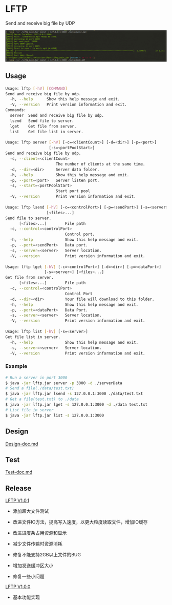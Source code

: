 # LFTP

Send and receive big file by UDP

![lftp](./docs/Test-doc/large.gif)



## Usage

```bash
Usage: lftp [-hV] [COMMAND]
Send and receive big file by udp.
  -h, --help      Show this help message and exit.
  -V, --version   Print version information and exit.
Commands:
  server  Send and receive big file by udp.
  lsend   Send file to server.
  lget    Get file from server.
  list    Get file list in server.

Usage: lftp server [-hV] [-c=<clientCount>] [-d=<dir>] [-p=<port>]
                   [-s=<portPoolStart>]
Send and receive big file by udp.
  -c, --client=<clientCount>
                      The number of clients at the same time.
  -d, --dir=<dir>     Server data folder.
  -h, --help          Show this help message and exit.
  -p, --port=<port>   Server listen port.
  -s, --start=<portPoolStart>
                      Start port pool
  -V, --version       Print version information and exit.

Usage: lftp lsend [-hV] [-c=<controlPort>] [-p=<sendPort>] [-s=<server>]
                  [<files>...]
Send file to server.
      [<files>...]        File path
  -c, --control=<controlPort>
                          Control port.
  -h, --help              Show this help message and exit.
  -p, --port=<sendPort>   Data port.
  -s, --server=<server>   Server location.
  -V, --version           Print version information and exit.

Usage: lftp lget [-hV] [-c=<controlPort>] [-d=<dir>] [-p=<dataPort>]
                 [-s=<server>] [<files>...]
Get file from server.
      [<files>...]        File path
  -c, --control=<controlPort>
                          Control Port
  -d, --dir=<dir>         Your file will download to this folder.
  -h, --help              Show this help message and exit.
  -p, --port=<dataPort>   Data Port.
  -s, --server=<server>   Server location.
  -V, --version           Print version information and exit.

Usage: lftp list [-hV] [-s=<server>]
Get file list in server.
  -h, --help              Show this help message and exit.
  -s, --server=<server>   Server location.
  -V, --version           Print version information and exit.
```

### Example

```bash
# Run a server in port 3000
$ java -jar lftp.jar server -p 3000 -d ./serverData
# Send a file(./data/test.txt)
$ java -jar lftp.jar lsend -s 127.0.0.1:3000 ./data/test.txt
# Get a file(test.txt) to ./data
$ java -jar lftp.jar lget -s 127.0.0.1:3000 -d ./data test.txt
# List file in server
$ java -jar lftp.jar list -s 127.0.0.1:3000
```



## Design

[Design-doc.md](./docs/Design-doc.md)



## Test

[Test-doc.md](./docs/Test-doc.md)

## Release

[LFTP V1.0.1](https://github.com/ZhenlyChen/LFTP/releases/tag/1.0.1)

- 添加超大文件测试

- 改进文件IO方法，提高写入速度，以更大粒度读取文件，增加IO缓存

- 改进进度条占用资源和显示

- 减少文件传输时资源消耗

- 修复不能支持2GB以上文件的BUG

- 增加发送缓冲区大小

- 修复一些小问题

[LFTP V1.0.0](https://github.com/ZhenlyChen/LFTP/releases/tag/1.0.0)

- 基本功能实现
